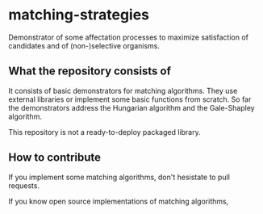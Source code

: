 # matching-strategies

Demonstrator of some affectation processes to maximize satisfaction of candidates and of (non-)selective organisms.

## What the repository consists of

It consists of basic demonstrators for matching algorithms. They use external libraries or implement some basic functions from scratch.
So far the demonstrators address the Hungarian algorithm and the Gale-Shapley algorithm.

This repository is not a ready-to-deploy packaged library.

## How to contribute

If you implement some matching algorithms, don't hesistate to pull requests.

If you know open source implementations of matching algorithms, 

